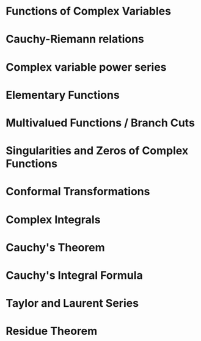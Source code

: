 # Functions of Complex Variables


# Cauchy-Riemann relations


# Complex variable power series


# Elementary Functions



# Multivalued Functions / Branch Cuts



# Singularities and Zeros of Complex Functions



# Conformal Transformations


# Complex Integrals


# Cauchy's Theorem


# Cauchy's Integral Formula



# Taylor and Laurent Series



# Residue Theorem


